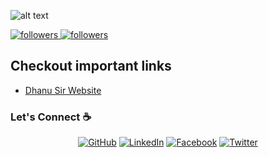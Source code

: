 ![alt text](./images/cover.jpg)

<a href="https://twitter.com/_dhanusir">
  <img alt="followers" title="Follow me on Twitter" src="https://img.shields.io/twitter/follow/mentorbrg?color=55960c&labelColor=488207&label=Follow&logo=twitter&logoColor=white&style=for-the-badge"/>
</a>
<a href="https://github.com/dhanusir">
   <img alt="followers" title="Follow me on Github" src="https://img.shields.io/github/followers/coolbrg?color=236ad3&labelColor=1155ba&style=for-the-badge&logo=github&label=Follow"/>
</a>

## Checkout important links

- [Dhanu Sir Website](https://dhanusir.com)

### Let's Connect :coffee:

<p align="center">
	<a href="https://github.com/dhanusir"><img src="https://img.icons8.com/fluent/48/000000/github.png" alt="GitHub"/></a>
	<a href="https://www.linkedin.com/in/dhanusir/"><img src="https://img.icons8.com/fluent/48/000000/linkedin.png" alt="LinkedIn"/></a>
	<a href="https://www.facebook.com/dhanusir/"><img src="https://img.icons8.com/fluent/48/000000/facebook-new.png" alt="Facebook"/></a>
	<a href="https://twitter.com/gorkhadev"><img src="https://img.icons8.com/fluent/48/000000/twitter.png" alt="Twitter"/></a>
</p>
